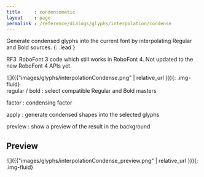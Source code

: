 ```yaml
---
title     : condensomatic
layout    : page
permalink : /reference/dialogs/glyphs/interpolation/condense
---
```


Generate condensed glyphs into the current font by interpolating Regular and Bold sources.
{: .lead }

<span class="badge text-bg-warning rounded-0">RF3</span> RoboFont 3 code which still works in RoboFont 4. Not updated to the new RoboFont 4 APIs yet.


<div class='row'>

<div class='col-sm-4' markdown='1'>
![]({{"images/glyphs/interpolationCondense.png" | relative_url }}){: .img-fluid}
</div>

<div class='col-sm-8' markdown='1'>
regular / bold
: select compatible Regular and Bold masters

factor
: condensing factor

apply
: generate condensed shapes into the selected glyphs

preview
: show a preview of the result in the background
</div>

</div>


Preview
-------

![]({{"images/glyphs/interpolationCondense_preview.png" | relative_url }}){: .img-fluid}
